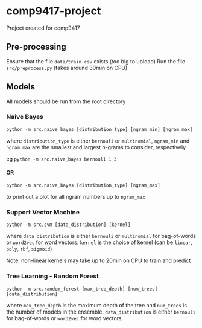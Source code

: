 # comp9417-project
Project created for comp9417

## Pre-processing
Ensure that the file `data/train.csv` exists (too big to upload)
Run the file `src/preprocess.py` (takes around 30min on CPU)

## Models
All models should be run from the root directory

### Naive Bayes

`python -m src.naive_bayes [distribution_type] [ngram_min] [ngram_max]`

where `distribution_type` is either `bernouli` or `multinomial`, `ngram_min` and `ngram_max` are the smallest and largest n-grams to consider, respectively

eg `python -m src.naive_bayes bernouli 1 3`

#### OR

`python -m src.naive_bayes [distribution_type] [ngram_max]`

to print out a plot for all ngram numbers up to `ngram_max`

### Support Vector Machine

`python -m src.svm [data_distribution] [kernel]`

where `data_distribution` is either `bernouli` or `multinomial` for bag-of-words or `word2vec` for word vectors. `kernel` is the choice of kernel (can be `linear`, `poly`, `rbf`, `sigmoid`)

Note: non-linear kernels may take up to 20min on CPU to train and predict

### Tree Learning - Random Forest

`python -m src.random_forest [max_tree_depth] [num_trees] [data_distribution]`

where `max_tree_depth` is the maximum depth of the tree and `num_trees` is the number of models in the ensemble. `data_distribution` is either `bernouli` for bag-of-words or `word2vec` for word vectors. 